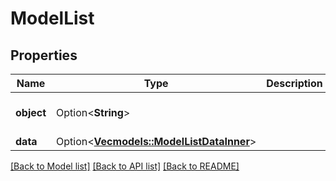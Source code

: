 # ModelList

## Properties

Name | Type | Description | Notes
------------ | ------------- | ------------- | -------------
**object** | Option<**String**> |  | [optional][default to list]
**data** | Option<[**Vec<models::ModelListDataInner>**](ModelList_data_inner.md)> |  | [optional]

[[Back to Model list]](../README.md#documentation-for-models) [[Back to API list]](../README.md#documentation-for-api-endpoints) [[Back to README]](../README.md)


